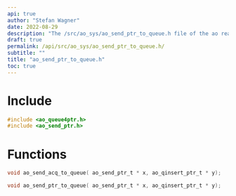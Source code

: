 ```yaml
---
api: true
author: "Stefan Wagner"
date: 2022-08-29
description: "The /src/ao_sys/ao_send_ptr_to_queue.h file of the ao real-time operating system."
draft: true
permalink: /api/src/ao_sys/ao_send_ptr_to_queue.h/
subtitle: ""
title: "ao_send_ptr_to_queue.h"
toc: true
---
```


# Include

```c
#include <ao_queue4ptr.h>
#include <ao_send_ptr.h>
```

# Functions

```c
void ao_send_acq_to_queue( ao_send_ptr_t * x, ao_qinsert_ptr_t * y);
```

```c
void ao_send_ptr_to_queue( ao_send_ptr_t * x, ao_qinsert_ptr_t * y);
```

